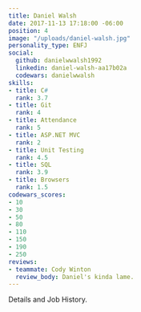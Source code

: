 ```yaml
---
title: Daniel Walsh
date: 2017-11-13 17:18:00 -06:00
position: 4
image: "/uploads/daniel-walsh.jpg"
personality_type: ENFJ
social:
  github: danielwwalsh1992
  linkedin: daniel-walsh-aa17b02a
  codewars: danielwwalsh
skills:
- title: C#
  rank: 3.7
- title: Git
  rank: 4
- title: Attendance
  rank: 5
- title: ASP.NET MVC
  rank: 2
- title: Unit Testing
  rank: 4.5
- title: SQL
  rank: 3.9
- title: Browsers
  rank: 1.5
codewars_scores:
- 10
- 30
- 50
- 80
- 110
- 150
- 190
- 250
reviews:
- teammate: Cody Winton
  review_body: Daniel's kinda lame.
---
```


Details and Job History.